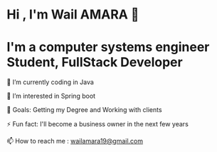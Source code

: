 # Hi , I'm Wail AMARA 👋

# I'm a computer systems engineer Student, FullStack Developer

🌱 I’m currently coding in Java

👀 I’m interested in Spring boot

🥅 Goals: Getting my Degree and Working with clients

⚡ Fun fact:  I'll become a business owner in the next few years

📫 How to reach me : wailamara19@gmail.com
